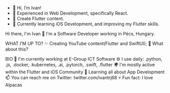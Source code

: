 - 👋 Hi, I’m Ivan!
- 👀 Experienced in Web Development, specifically React.
- 📱 Create Flutter content.
- 🌱 Currently learning iOS Development, and improving my Flutter skills.


Hi there, I'm Ivan 👋
I'm a Software Developer working in Pécs, Hungary.

WHAT I'M UP TO?
✨ Creating YouTube content(Flutter and SwiftUI);
🍑 What about this?

BIO
🏢 I'm currently working at E-Group ICT Software
⚙️ I use daily: .python, .js, .docker, .kubernetes, .ai, .pytorch, .swift, .flutter
🌍 I'm mostly active within the Flutter and iOS Community
🌱 Learning all about App Development
📫 You can reach me on Twitter: twitter.com/ivantrj68
⚡️ Fun fact: I love Alpacas




<!---
ivantrj/ivantrj is a ✨ special ✨ repository because its `README.md` (this file) appears on your GitHub profile.
You can click the Preview link to take a look at your changes.
--->
